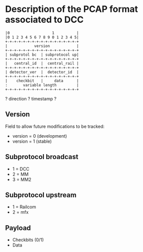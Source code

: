 # Description of the PCAP format associated to DCC

```
|0                   1          |
|0 1 2 3 4 5 6 7 8 9 0 1 2 3 4 5|
+-+-+-+-+-+-+-+-+-+-+-+-+-+-+-+-+
|            version            |
+-+-+-+-+-+-+-+-+-+-+-+-+-+-+-+-+
| subprotol bc  | subprotocol up|
+-+-+-+-+-+-+-+-+-+-+-+-+-+-+-+-+
|   central_id  |  central_rail |
+-+-+-+-+-+-+-+-+-+-+-+-+-+-+-+-+
| detector_ver  |  detector_id  |
+-+-+-+-+-+-+-+-+-+-+-+-+-+-+-+-+
|    checkbit   |     data      |
:       variable length         |
+-+-+-+-+-+-+-+-+-+-+-+-+-+-+-+-+
```

? direction ? timestamp ?

## Version
Field to allow future modifications to be tracked:
- version = 0 (development)
- version = 1 (stable)

## Subprotocol broadcast
- 1 = DCC
- 2 = MM
- 3 = MM2

## Subprotocol upstream
- 1 = Railcom
- 2 = mfx

## Payload
- Checkbits (0/1)
- Data
